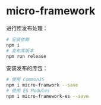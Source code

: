 # micro-framework

进行库发布处理：

``` bash
# 安装依赖
npm i
# 发布库版本
npm run release
```

安装发布的库包：

``` bash
# 使用 CommonJS
npm i micro-framwork --save
# 使用 ES Modules
npm i micro-framework-es --save
```
